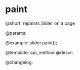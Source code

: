 paint
=============

@short: repaints Slider on a page


@params:




@example:
slider.paint();


@template: api_method
@descr:





@changelog:


